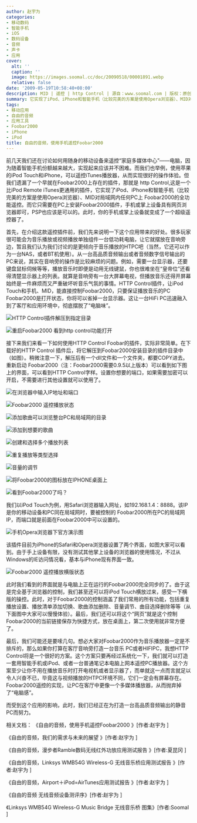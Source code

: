 ```yaml
---
author: 赵宇为
categories:
- 移动数码
- 智能手机
- iOS
- 数码设备
- 音频
- 声卡
- 应用
cover:
  alt: ''
  caption: ''
  image: https://images.soomal.cc/doc/20090518/00001891.webp
  relative: false
date: '2009-05-19T10:58:40+08:00'
description: MID | 遥控 | http Control | 源自：www.soomal.com | 版权：原创 |  平均/总评分：08.71/148
summary: 它实现了iPod、iPhone和智能手机（比较完美的方案是使用Opera浏览器）、MID对局域网内任何PC上 Foobar2000的全功能遥控。而它只需要在PC上安装Foobar2000插件，手机或掌上设备具有网页浏览器即可，PSP也应该是可以的。此时，你的手机或掌上设备就变成了一个超级遥控器了
tags:
- 移动应用
- 自由的音频
- 应用工具
- Foobar2000
- iPhone
- iPod
title: 自由的音频，使用手机遥控Foobar2000
---
```


前几天我们还在讨论如何用随身的移动设备来遥控“家庭多媒体中心”――电脑，因为随着智能手机份额越来越大，实现起来应该并不困难。而我们也举例，使用苹果的iPod Touch和iPhone，可以遥控iTunes播放器，从而实现很好的操作体验。但我们遗漏了一个早就在Foobar2000上存在的插件，那就是 http Control,这是一个比iPod Remote iTunes更通用的插件，它实现了iPod、iPhone和智能手机（比较完美的方案是使用Opera浏览器）、MID对局域网内任何PC上 Foobar2000的全功能遥控。而它只需要在PC上安装Foobar2000插件，手机或掌上设备具有网页浏览器即可，PSP也应该是可以的。此时，你的手机或掌上设备就变成了一个超级遥控器了。



首先，在介绍这款遥控插件前，我们先来说明一下这个应用带来的好处。很多玩家很可能会为音乐播放或视频播放单独组件一台低功耗电脑，让它就摆放在音响旁边，暂且我们认为我们讨论的是更倾向于音乐播放的HTPC吧（当然，它还可以作为一台NAS，或者BT机使用）。从一台高品质音频输出或者音频数字信号输出的PC来说，其实在音响旁的操作是比较麻烦的问题。例如，需要一台显示器，还要键盘鼠标伺候等等，播放音乐时即便是动用无线键鼠，你也很难坐在“皇帝位”还看得清楚显示器上的列表。就算是音响旁有一台大屏幕电视，但播放音乐还得开屏幕始终是一件麻烦而又严重破坏听音乐气氛的事情。HTTP Control插件，让iPod 
Touch和手机、MID，能直接控制Foobar2000，只要保证播放音乐的PC Foobar2000是打开状态，你将可以省掉一台显示器。这让一台HiFi PC迅速融入到了客厅和应用环境中，彻底摆脱了“电脑味”。



![HTTP Control插件解压到指定目录](https://images.soomal.cc/doc/20090518/00001879.webp)



![重启Foobar2000 看到http control功能打开](https://images.soomal.cc/doc/20090518/00001880.webp)



接下来我们来看一下如何使用HTTP Control Foobar的插件，实际非常简单。在下载好的HTTP Control 插件后，将它解压到Foobar2000安装目录的插件目录中（如图）。稍微注意一下，解压后有一个dll文件和一个文件夹，都要COPY进去。重新启动 Foobar2000（注：Foobar2000需要0.9.5以上版本）可以看到如下图上的界面，可以看到HTTP Control字样。设置你想要的端口，如果需要加密可以开启，不需要进行其他设置就可以使用了。



![在浏览器中输入IP地址和端口](https://images.soomal.cc/doc/20090518/00001881.webp)



![Foobar2000 遥控播放状态](https://images.soomal.cc/doc/20090518/00001882.webp)



![添加歌曲可以浏览整台PC和局域网的目录](https://images.soomal.cc/doc/20090518/00001885.webp)



![添加到想要的歌曲](https://images.soomal.cc/doc/20090518/00001886.webp)



![创建和选择多个播放列表](https://images.soomal.cc/doc/20090518/00001887.webp)



![重复播放等类型选择](https://images.soomal.cc/doc/20090518/00001888.webp)



![音量的调节](https://images.soomal.cc/doc/20090518/00001889.webp)



![将Foobar2000的图标放在IPHONE桌面上](https://images.soomal.cc/doc/20090518/00001890.webp)



![看到Foobar2000了吗？](https://images.soomal.cc/doc/20090518/00001891.webp)



我们以iPod Touch为例，用Safari浏览器输入网址，如192.168.1.4：8888。该IP是你的移动设备和PC同在局域网时，要被控制的 Foobar2000所在PC的局域网IP，而端口就是前面在Foobar2000中可以设置的。



![手机Opera浏览器下官方演示图](https://images.soomal.cc/doc/20090518/00001884.webp)



该插件目前为iPhone的Safari和Opera浏览器设置了两个界面，如图大家可以看到。由于手上设备有限，没有测试其他掌上设备的浏览器的使用情况，不过从Windows的IE访问情况看，基本与iPhone现有界面一致。



![Foobar2000 遥控播放横版状态](https://images.soomal.cc/doc/20090518/00001883.webp)



此时我们看到的界面就是与电脑上正在运行的Foobar2000完全同步的了。由于这是完全基于浏览器的控制，我们甚至还可以将iPod 
Touch横放过来，感受一下横版的操控。此时，对于Foobar2000的控制涵盖了我们常用的所有功能，包括重复播放设置、播放清单添加切换、歌曲添加删除、音量调节、曲目选择删除等等（从下面图中大家可以慢慢体验）。最后，我们还可以将这个“网页”就是这个控制Foobar2000的当前链接保存为快捷方式，放在桌面上，第二次使用就非常方便了。



最后，我们可能还是要嗦几句。想必大家对Foobar2000作为音乐播放器一定是不排斥的，那么如果你打算在客厅音响旁打造一台音乐 PC或者HIFIPC，我想HTTP Control将是一个很好的方案。这个方案只要再经过系统化一下，我们就可以打造一套用智能手机或iPod、或者一台普通笔记本电脑上网本遥控PC播放器。这个方案至少让你不用在播放音乐时打开电视机或者显示器了，而单就这一点而言就足以令人兴奋不已，毕竟这与视频播放的HTPC环境不同，它们一定会有屏幕存在。Foobar2000遥控的实现，让PC在客厅中更像一个多媒体播放器，从而抛弃掉了“电脑感”。



而受到这个应用的影响，此时，我们已经正在为打造一台高品质音频输出的静音PC而努力。



相关文档：
《自由的音频，使用手机遥控Foobar2000 》[作者:赵宇为 ]

《自由的音频，我们的需求与未来的展望 》[作者:赵宇为 ]

《自由的音频，漫步者Ramble数码无线红外功放应用测试报告 》[作者:夏昆冈 ]

《自由的音频，Linksys WMB54G Wireless-G 无线音乐桥应用测试报告 》[作者:赵宇为 ]

《自由的音频，Airport＋iPod=AirTunes应用测试报告 》[作者:赵宇为 ]

《自由的音频 无线音频设备测评序》[作者:赵宇为 ]

《Linksys WMB54G Wireless-G Music Bridge 无线音乐桥 图集》[作者:Soomal ]